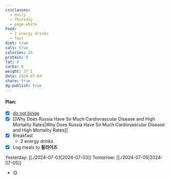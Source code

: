 ```yaml
---
cssclasses:
  - daily
  - Thursday
  - page-white
Food:
  - 2 energy drinks
  - fast
diet: true
cals: true
calories: 20
protein: 0
fat: 0
carbs: 0
weight: 37.1
date: 2024-07-04
share: true
dg-publish: true
---
```

#### Plan:
- [x] [do not binge](../../99/Template/Daily.md#)
- [x] [[Why Does Russia Have So Much Cardiovascular Disease and High Mortality Rates|Why Does Russia Have So Much Cardiovascular Disease and High Mortality Rates]]
- [x] Breakfast
	- 2 energy drinks
- [x] Log meals to **필라이즈**

Yesterday: [[./2024-07-03|2024-07-03]]
Tomorrow: [[./2024-07-05|2024-07-05]]
- 😊 